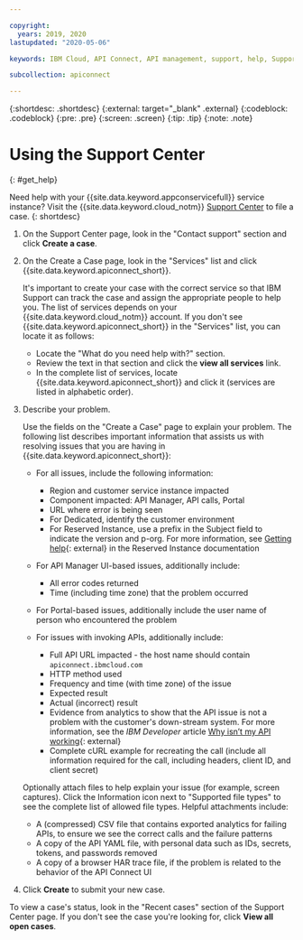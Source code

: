 ```yaml
---

copyright:
  years: 2019, 2020
lastupdated: "2020-05-06"

keywords: IBM Cloud, API Connect, API management, support, help, Support Center

subcollection: apiconnect

---
```


{:shortdesc: .shortdesc}
{:external: target="_blank" .external}
{:codeblock: .codeblock}
{:pre: .pre}
{:screen: .screen}
{:tip: .tip}
{:note: .note}

# Using the Support Center
{: #get_help}

Need help with your {{site.data.keyword.appconservicefull}} service instance? Visit the {{site.data.keyword.cloud_notm}} [Support Center](https://cloud.ibm.com/unifiedsupport/supportcenter) to file a case. 
{: shortdesc}

1. On the Support Center page, look in the "Contact support" section and click **Create a case**. 

2. On the Create a Case page, look in the "Services" list and click {{site.data.keyword.apiconnect_short}}.

   It's important to create your case with the correct service so that IBM Support can track the case and assign the appropriate people to help you. The list of services depends on your {{site.data.keyword.cloud_notm}} account. If you don't see {{site.data.keyword.apiconnect_short}} in the "Services" list, you can locate it as follows:
   
   - Locate the "What do you need help with?" section.
   - Review the text in that section and click the **view all services** link.
   - In the complete list of services, locate {{site.data.keyword.apiconnect_short}} and click it (services are listed in alphabetic order).

3. Describe your problem.

   Use the fields on the "Create a Case" page to explain your problem. The following list describes important information that assists us with resolving issues that you are having in {{site.data.keyword.apiconnect_short}}:

   - For all issues, include the following information:

      - Region and customer service instance impacted
      - Component impacted: API Manager, API calls, Portal
      - URL where error is being seen
	  - For Dedicated, identify the customer environment
	  - For Reserved Instance, use a prefix in the Subject field to indicate the version and p-org. For more information, see [Getting help](https://www.ibm.com/support/knowledgecenter/SSMNED_cloud/com.ibm.apic.overview.doc/rapic_ibm_support_ri.html){: external} in the Reserved Instance documentation

   - For API Manager UI-based issues, additionally include:

      - All error codes returned
      - Time (including time zone) that the problem occurred

   - For Portal-based issues, additionally include the user name of person who encountered the problem

   - For issues with invoking APIs, additionally include:

      - Full API URL impacted - the host name should contain `apiconnect.ibmcloud.com`
      - HTTP method used
      - Frequency and time (with time zone) of the issue
      - Expected result
      - Actual (incorrect) result
      - Evidence from analytics to show that the API issue is not a problem with the customer's down-stream system. For more information, see the _IBM Developer_ article [Why isn’t my API working](https://developer.ibm.com/apiconnect/why-isnt-my-api-working/){: external}
      - Complete cURL example for recreating the call (include all information required for the call, including headers, client ID, and client secret)

   Optionally attach files to help explain your issue (for example, screen captures). Click the Information icon next to "Supported file types" to see the complete list of allowed file types. Helpful attachments include:
   
   - A (compressed) CSV file that contains exported analytics for failing APIs, to ensure we see the correct calls and the failure patterns
   - A copy of the API YAML file, with personal data such as IDs, secrets, tokens, and passwords removed
   - A copy of a browser HAR trace file, if the problem is related to the behavior of the API Connect UI
    
4. Click **Create** to submit your new case.

To view a case's status, look in the "Recent cases" section of the Support Center page. If you don't see the case you're looking for, click **View all open cases**.
